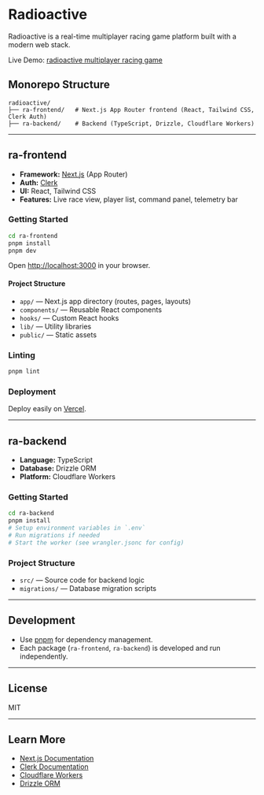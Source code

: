 # Radioactive

Radioactive is a real-time multiplayer racing game platform built with a modern web stack.

Live Demo: [radioactive multiplayer racing game](https://radioactive.dev/)


## Monorepo Structure

```
radioactive/
├── ra-frontend/   # Next.js App Router frontend (React, Tailwind CSS, Clerk Auth)
├── ra-backend/    # Backend (TypeScript, Drizzle, Cloudflare Workers)
```

---

## ra-frontend

- **Framework:** [Next.js](https://nextjs.org) (App Router)
- **Auth:** [Clerk](https://clerk.com/)
- **UI:** React, Tailwind CSS
- **Features:** Live race view, player list, command panel, telemetry bar

### Getting Started

```bash
cd ra-frontend
pnpm install
pnpm dev
```

Open [http://localhost:3000](http://localhost:3000) in your browser.

#### Project Structure

- `app/` — Next.js app directory (routes, pages, layouts)
- `components/` — Reusable React components
- `hooks/` — Custom React hooks
- `lib/` — Utility libraries
- `public/` — Static assets

### Linting

```bash
pnpm lint
```

### Deployment

Deploy easily on [Vercel](https://vercel.com/).

---

## ra-backend

- **Language:** TypeScript
- **Database:** Drizzle ORM
- **Platform:** Cloudflare Workers

### Getting Started

```bash
cd ra-backend
pnpm install
# Setup environment variables in `.env`
# Run migrations if needed
# Start the worker (see wrangler.jsonc for config)
```

### Project Structure

- `src/` — Source code for backend logic
- `migrations/` — Database migration scripts

---

## Development

- Use [pnpm](https://pnpm.io/) for dependency management.
- Each package (`ra-frontend`, `ra-backend`) is developed and run independently.

---

## License

MIT

---

## Learn More

- [Next.js Documentation](https://nextjs.org/docs)
- [Clerk Documentation](https://clerk.com/docs)
- [Cloudflare Workers](https://developers.cloudflare.com/workers/)
- [Drizzle ORM](https://orm.drizzle.team/)